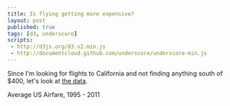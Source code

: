 ```yaml
---
title: Is flying getting more expensive?
layout: post
published: true
tags: [d3, underscore]
scripts:
 - http://d3js.org/d3.v2.min.js
 - http://documentcloud.github.com/underscore/underscore-min.js
---
```

<style type="text/css">
path.line {
    fill: none;
    stroke: #c40;
    stroke-width: 3px;
}
</style>

Since I'm looking for flights to California and not finding anything south of $400, let's look at [the data](http://www.bts.gov/xml/atpi/src/datadisp_tableseries.xml).

<div id="chart"> </div>

<table id="data" class="table table-condensed table-striped">
	<thead>Average US Airfare, 1995 - 2011</thead>
	<tbody></tbody>
</table>

<script type="text/javascript">
var url = "/visible-data/data/AirFares.csv";
d3.csv(url, function(data) {
    window.data = data;
    var fares = _.map(data, function(d, i) {
        return Number(d['Fare']);
    });

    // chart
    var height = 200,
        width = 620;

    var x = d3.scale.linear()
        .domain([0, data.length])
        .range([0, width]);

    var y = d3.scale.linear()
        .domain([_.min(fares) - 25, _.max(fares)])
        .range([height, 0]);

    var chart = d3.select('#chart').append('svg')
        .style('height', height);

    var line = d3.svg.line()
        .x(function(d, i) { return x(i); })
        .y(function(d) { return y(d['Fare']); })
        .interpolate('linear');

    chart.selectAll('path.line')
        .data([data])
      .enter().append('path')
        .attr('class', 'line')
        .attr('d', line);

    // table
    var table = d3.select('#data');

    table.select('thead').selectAll('th')
        .data(_.keys(data[0]))
      .enter().append('th')
        .text(String);

    table.select('tbody').selectAll('tr')
        .data(data)
      .enter().append('tr')
        .selectAll('td')
        .data(function(d) { return _.values(d); })
      .enter().append('td')
        .text(function(d, i) {
        	if (i === 2) { return '$' + d; }
        	return d;
        });
});
</script>